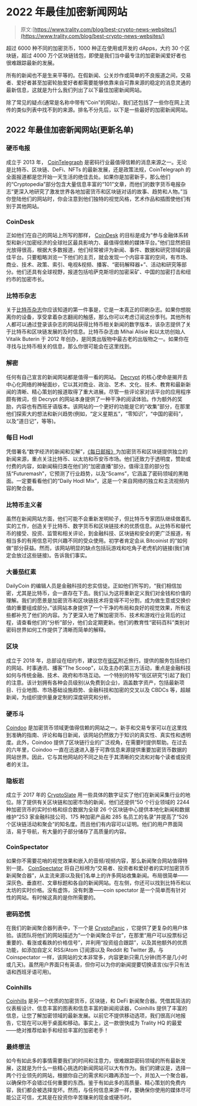 # 2022 年最佳加密新闻网站

> 原文:[https://www.trality.com/blog/best-crypto-news-websites/](https://www.trality.com/blog/best-crypto-news-websites/)

超过 6000 种不同的加密货币，1000 种正在使用或开发的 dApps，大约 30 个区块链，超过 4000 万个区块链钱包，即使是我们当中最专注的加密新闻爱好者也很难跟踪最新的发展。

所有的新闻也不是生来平等的。在假新闻、公关炒作或简单的不良报道之间，交易者、爱好者甚至加密轮胎爱好者都需要能够依靠来自可靠来源的稳定的消息灵通的最新信息，这就是为什么我们列出了以下最佳加密新闻网站。

除了常见的疑点(通常是名称中带有“Coin”的网站)，我们还包括了一些你在网上流传的类似列表中找不到的来源。排名不分先后，以下是一些最好的加密新闻网站。

## **2022 年最佳加密新闻网站(更新名单)**

### **硬币电报**

成立于 2013 年， [CoinTelegraph](https://cointelegraph.com/) 是密码行业最值得信赖的消息来源之一。无论是比特币、区块链、DeFi、NFTs 的最新发展，还是政策法规，CoinTelegraph 的全面报道都是您开始一天生活的绝佳去处。如果你是加密新手，那么他们的“Cryptopedia”部分包含大量信息丰富的“101”文章，而他们的数字货币电报杂志“更深入地研究了激发世界各地加密货币和区块链对话的故事、趋势和人物。”当你登陆他们的网站时，你会注意到他们独特的视觉风格，艺术作品和插图使他们有别于其他网站。

### **CoinDesk**

正如他们在自己的网站上所写的那样， [CoinDesk](https://www.coindesk.com/) 的目标是成为“参与金融体系转型和新兴加密经济的全球社区最具影响力、最值得信赖的媒体平台。”他们显然把目光放得很高，根据大多数报道，他们经常被评为新闻、事件、数据和研究领域的最佳平台。只要粗略浏览一下他们的主页，就会发现一个内容丰富的空间，有市场、商业、技术、政策、索引、电视&视频、播客、“密码解释器+”、活动和研究等部分。他们还具有全球视野，报道包括哈萨克斯坦的加密采矿、中国的加密打击和纽约市的加密市长。

### **比特币杂志**

关于[比特币杂志](https://bitcoinmagazine.com/)你应该知道的第一件事是，它是一本真正的印刷杂志。如果你想脱离你的设备，享受拿着杂志翻阅的触感，那么你可以考虑订阅这份季刊。其他所有人都可以通过登录该杂志的网站获得比特币相关新闻的数字版本，该杂志提供了关于比特币和区块链发展的及时信息。比特币杂志由 Mihai Alisie 和以太坊创始人 Vitalik Buterin 于 2012 年创办，是同类出版物中最古老的出版物之一。如果你在寻找与比特币相关的信息，那么你很可能会在这里找到。

### **解密**

任何有自己宣言的新闻网站都是值得一看的网站。 [Decrypt](https://decrypt.co/) 的核心使命是揭开去中心化网络的神秘面纱，它以其对商业、政治、艺术、文化、技术、教育和最新新闻的清晰、精心策划的报道取得了重大进展。尽管一些评论家对该平台的应用程序颇有微词，但 Decrypt 的网站本身提供了一种干净的阅读体验。作为额外的奖励，内容也有西班牙语版本。该网站的一个更好的功能是它的“收集”部分，在那里他们探索大的想法和新兴趋势(例如，“定义星期五”，“零知识”，“中国的密码”，以及“道日记”，等等)。

### **每日 Hodl**

凭借署名“数字经济的新闻和见解”，[《每日邮报》](https://dailyhodl.com/)为加密货币和区块链提供独立的新闻来源，重点关注比特币、以太坊和币安币市场。他们还致力于透明度，赞助或付费的内容，如新闻稿归类在他们的“加密直播”部分。值得注意的部分包括“Futuremash”，它预测了行业趋势，以及“Scams”，它涵盖了密码领域的黑暗面。一定要看看他们的“Daily Hodl Mix”，这是一个来自网络的独立和主流视频内容的聚合器。

### **比特币主义者**

虽然在新闻网站方面，他们可能不会重新发明轮子，但比特币专家团队继续做着扎实的工作，创造关于比特币、数字货币和区块链技术的优质信息。从比特币和替代币的接受、投资、监管和相关评论，到金融科技、区块链和安全的更广泛报道，有相当多的有用信息可供兴趣不同的受众使用。初学者肯定会从 Bitcoinist 的“如何做”部分获益。然而，该网站明显的缺点包括玩游戏和吃角子老虎机的链接(我们肯定会放过这些链接)。告诉我们事实。

### **大番茄红素**

DailyCoin 的编辑人员是金融科技的忠实信徒。正如他们所写的，“我们相信加密，尤其是比特币，会一直存在下去。我们认为这将重新定义我们对金钱和价值的理解。我们的愿景是加密货币和区块链技术将变得不可分割，成为做生意或交换价值的重要组成部分。”该网站本身提供了一个干净的布局和良好的视觉效果，所有这些都补充了他们的内容。为了更深入地了解加密货币、技术和游戏行业背后的过程，请查看他们的“分析”部分，他们会定期更新。他们的教育性“密码百科”类别对密码世界如何工作提供了清晰而简单的解释。

### **区块**

成立于 2018 年，总部设在纽约市，建议您在[街区](https://www.theblockcrypto.com/)附近旅行。提供的服务包括他们的网站、时事通讯、播客“The Scoop”，以及主办的第三方活动，重点是金融科技如何与传统金融、技术、政府和市场互动。一个特别的特写“街区研究”引起了我们的注意。该计划拥有各种会员级别(从免费到企业)，涵盖数字资产，包括最新项目、行业地图、市场基础设施趋势、金融科技和加密的交叉以及 CBDCs 等，超越新闻，为组织提供量身定制的深度研究和分析。

### **硬币斗**

[Coindoo](https://coindoo.com/) 是加密货币领域更值得信赖的网站之一。新手和交易专家可以在这里找到准确的指南、评论和每日新闻，该网站仍然致力于知识的真实性、真实性和透明度。此外，Coindoo 提供了区块链行业的广泛视角，在需要时提供帮助。在过去的六年里，Coindoo 一直在迅速进入基于可靠信息来源提供重要加密货币数据的网站世界。因此，它与其他网站的不同之处在于其清晰的交流和对每个读者或投资者的关注。

### **隐板岩**

成立于 2017 年的 [CryptoSlate](https://cryptoslate.com/) 用一些具体的数字证实了他们在新闻采集行业的地位。除了提供有关区块链和加密市场的新闻，他们还提供“50 个行业领域的 2244 种加密货币的实时价格和综合数据为全球 26 个区块链中心提供本地化新闻和数据维护“253 家金融科技公司、175 种加密产品和 285 名员工的名录”并提高了“526 个区块链活动和聚会”的知名度。而且他们有内容可以证明。他们的用户界面简洁，易于导航，有大量的子部分储存了高质量的内容。

### **CoinSpectator**

如果你不需要花哨的视觉效果和嵌入的音频/视频内容，那么新闻聚合网站值得特别一提。 [CoinSpectator](https://coinspectator.com/) 将自己标榜为“交易者、投资者和爱好者的实时加密货币新闻聚合器”，从主流来源以及我们名单上的许多网站收集新闻。布局很简单——深灰色、垂直栏、文章标题和各自的新闻网站。在左侧，你还可以找到比特币和以太坊的实时价格。没有虚饰，没有刺激——coin spectator 是一个简单而有针对性的网站。有时候这真的是你所需要的。

### **密码恐慌**

在我们的新闻聚合器列表中，下一个是 [CryptoPanic](https://cryptopanic.com/) ，它提供了更复杂的用户体验。该团队将他们的网站描述为“一个新闻聚合平台”，在那里“用户可以投票标记重要的、看涨或看跌的价格信号”，并利用“投资组合跟踪”，以及其他额外的优质功能，如添加自定义 RSS/Atom 订阅源以及 Reddit 和 Twitter 源。与 Coinspectator 一样，该网站的文本非常多，内容更新只需几分钟(而不是几小时或几天)。虽然用户界面只有英语，但你可以为你的新闻提要切换语言(似乎只有法语和西班牙语可用)。

### **Coinhills**

[Coinhills](https://www.coinhills.com/) 是另一个优质的加密货币，区块链，和 DeFi 新闻聚合器。凭借其简洁的仪表板设计、信息丰富的图表和信息丰富的新闻阅读器，Coinhills 提供了丰富的信息，让您了解加密领域的最新发展。以前它不提供移动选项，我们很高兴地报告，它现在可以用于桌面和移动。事实上，这一款很快成为 Trality HQ 的最爱——绝对推荐给新手和经验丰富的加密老手！

### **最终想法**

如今有如此多的事情需要我们的时间和注意力，很难跟踪密码领域的所有最新发展，这就是为什么一些精心挑选的新闻网站可以大有作为。我们的建议是，选择一两个行业领先的网站，根据你自己的需求和兴趣再添加一个，并加入一个聚合器，以确保你不会错过任何重要的东西。鉴于有如此多的高质量、精心策划的免费内容，我们都会被选择宠坏。然而，与任何信息来源一样，要确保你使用的媒体尽可能公正可信，尤其是在投资你辛苦赚来的现金或硬币时。